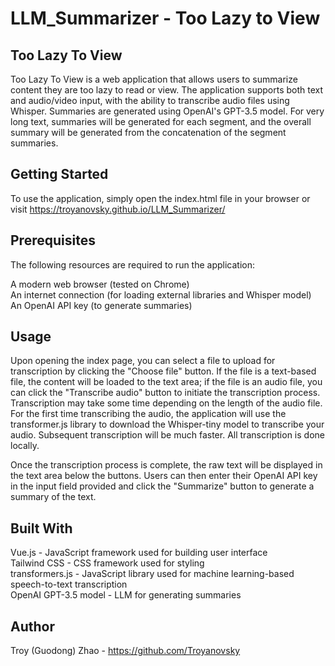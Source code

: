 # LLM_Summarizer - Too Lazy to View

## Too Lazy To View
Too Lazy To View is a web application that allows users to summarize content they are too lazy to read or view. The application supports both text and audio/video input, with the ability to transcribe audio files using Whisper. Summaries are generated using OpenAI's GPT-3.5 model. For very long text, summaries will be generated for each segment, and the overall summary will be generated from the concatenation of the segment summaries.

## Getting Started
To use the application, simply open the index.html file in your browser or visit https://troyanovsky.github.io/LLM_Summarizer/

## Prerequisites
The following resources are required to run the application:

A modern web browser (tested on Chrome)  
An internet connection (for loading external libraries and Whisper model)  
An OpenAI API key (to generate summaries)  

## Usage
Upon opening the index page, you can select a file to upload for transcription by clicking the "Choose file" button. If the file is a text-based file, the content will be loaded to the text area; if the file is an audio file, you can click the "Transcribe audio" button to initiate the transcription process. Transcription may take some time depending on the length of the audio file. For the first time transcribing the audio, the application will use the transformer.js library to download the Whisper-tiny model to transcribe your audio. Subsequent transcription will be much faster. All transcription is done locally.

Once the transcription process is complete, the raw text will be displayed in the text area below the buttons. Users can then enter their OpenAI API key in the input field provided and click the "Summarize" button to generate a summary of the text.

## Built With
Vue.js - JavaScript framework used for building user interface  
Tailwind CSS - CSS framework used for styling  
transformers.js - JavaScript library used for machine learning-based speech-to-text transcription  
OpenAI GPT-3.5 model - LLM for generating summaries  

## Author
Troy (Guodong) Zhao - https://github.com/Troyanovsky
